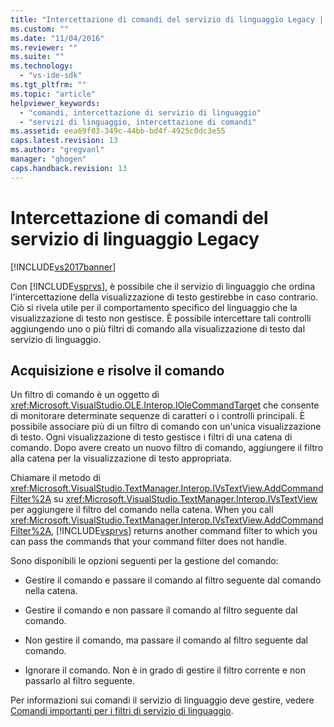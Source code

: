 ```yaml
---
title: "Intercettazione di comandi del servizio di linguaggio Legacy | Microsoft Docs"
ms.custom: ""
ms.date: "11/04/2016"
ms.reviewer: ""
ms.suite: ""
ms.technology: 
  - "vs-ide-sdk"
ms.tgt_pltfrm: ""
ms.topic: "article"
helpviewer_keywords: 
  - "comandi, intercettazione di servizio di linguaggio"
  - "servizi di linguaggio, intercettazione di comandi"
ms.assetid: eea69f03-349c-44bb-bd4f-4925c0dc3e55
caps.latest.revision: 13
ms.author: "gregvanl"
manager: "ghogen"
caps.handback.revision: 13
---
```

# Intercettazione di comandi del servizio di linguaggio Legacy
[!INCLUDE[vs2017banner](../../code-quality/includes/vs2017banner.md)]

Con [!INCLUDE[vsprvs](../../code-quality/includes/vsprvs_md.md)], è possibile che il servizio di linguaggio che ordina l'intercettazione della visualizzazione di testo gestirebbe in caso contrario.  Ciò si rivela utile per il comportamento specifico del linguaggio che la visualizzazione di testo non gestisce.  È possibile intercettare tali controlli aggiungendo uno o più filtri di comando alla visualizzazione di testo dal servizio di linguaggio.  
  
## Acquisizione e risolve il comando  
 Un filtro di comando è un oggetto di <xref:Microsoft.VisualStudio.OLE.Interop.IOleCommandTarget> che consente di monitorare determinate sequenze di caratteri o i controlli principali.  È possibile associare più di un filtro di comando con un'unica visualizzazione di testo.  Ogni visualizzazione di testo gestisce i filtri di una catena di comando.  Dopo avere creato un nuovo filtro di comando, aggiungere il filtro alla catena per la visualizzazione di testo appropriata.  
  
 Chiamare il metodo di <xref:Microsoft.VisualStudio.TextManager.Interop.IVsTextView.AddCommandFilter%2A> su <xref:Microsoft.VisualStudio.TextManager.Interop.IVsTextView> per aggiungere il filtro del comando nella catena.  When you call <xref:Microsoft.VisualStudio.TextManager.Interop.IVsTextView.AddCommandFilter%2A>, [!INCLUDE[vsprvs](../../code-quality/includes/vsprvs_md.md)] returns another command filter to which you can pass the commands that your command filter does not handle.  
  
 Sono disponibili le opzioni seguenti per la gestione del comando:  
  
-   Gestire il comando e passare il comando al filtro seguente dal comando nella catena.  
  
-   Gestire il comando e non passare il comando al filtro seguente dal comando.  
  
-   Non gestire il comando, ma passare il comando al filtro seguente dal comando.  
  
-   Ignorare il comando.  Non è in grado di gestire il filtro corrente e non passarlo al filtro seguente.  
  
 Per informazioni sui comandi il servizio di linguaggio deve gestire, vedere [Comandi importanti per i filtri di servizio di linguaggio](../../extensibility/internals/important-commands-for-language-service-filters.md).